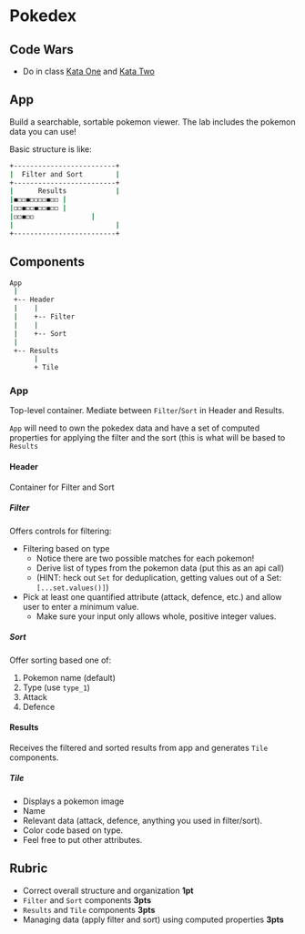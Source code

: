 Pokedex
===

## Code Wars

* Do in class [Kata One](https://www.codewars.com/kata/insert-dashes) and 
[Kata Two](https://www.codewars.com/kata/simple-validation-of-a-username-with-regex)

## App

Build a searchable, sortable pokemon viewer. The lab includes the pokemon data you can use!

Basic structure is like:

```sh
+-------------------------+
|  Filter and Sort        |
+-------------------------+
|      Results            |
|◼️◻️◻️◼️◻️◻️◻️◻️◼️◻️◻️ |
|◻️◻️◼️◻️◻️◼️◻️◻️◼️◻️◻️ |
|◻️◻️◼️◻️◻️              |
|                         |
+-------------------------+
```

## Components

```sh
App
 |
 +-- Header
 |    |
 |    +-- Filter
 |    |
 |    +-- Sort
 |
 +-- Results
      |
      + Tile
```

### App

Top-level container. Mediate between `Filter`/`Sort` in Header and Results.

`App` will need to own the pokedex data and have a set of computed properties for applying 
the filter and the sort (this is what will be based to `Results`

#### Header

Container for Filter and Sort

##### Filter

Offers controls for filtering:

* Filtering based on type
    * Notice there are two possible matches for each pokemon!
    * Derive list of types from the pokemon data (put this as an api call)
    * (HINT: heck out `Set` for deduplication, getting values out of a Set: `[...set.values()]`)
* Pick at least one quantified attribute (attack, defence, etc.) and allow user to enter a minimum value.
    * Make sure your input only allows whole, positive integer values.

##### Sort

Offer sorting based one of:

1. Pokemon name (default)
1. Type (use `type_1`)
1. Attack
1. Defence

#### Results

Receives the filtered and sorted results from app and generates `Tile` components.

##### Tile

* Displays a pokemon image
* Name
* Relevant data (attack, defence, anything you used in filter/sort). 
* Color code based on type. 
* Feel free to put other attributes.

## Rubric

* Correct overall structure and organization **1pt**
* `Filter` and `Sort` components **3pts**
* `Results` and `Tile` components **3pts**
* Managing data (apply filter and sort) using computed properties **3pts**
